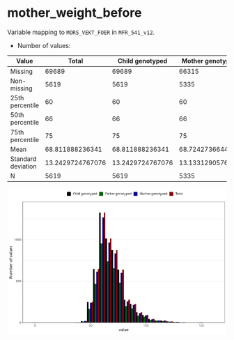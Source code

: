 # mother_weight_before
Variable mapping to `MORS_VEKT_FOER` in `MFR_541_v12`.
- Number of values:

| Value | Total | Child genotyped | Mother genotyped | Father genotyped |
| ----- | ----- | --------------- | ---------------- | ---------------- |
| Missing | 69689 | 69689 | 66315 | 45993 |
| Non-missing | 5619 | 5619 | 5335 | 4091 |
| 25th percentile | 60 | 60 | 60 | 60 |
| 50th percentile | 66 | 66 | 66 | 66 |
| 75th percentile | 75 | 75 | 75 | 75 |
| Mean | 68.811888236341 | 68.811888236341 | 68.7242736644799 | 68.9511121975067 |
| Standard deviation | 13.2429724767076 | 13.2429724767076 | 13.1331290576629 | 13.1046215409271 |
| N | 5619 | 5619 | 5335 | 4091 |



![](mother_weight_before_n.png)



